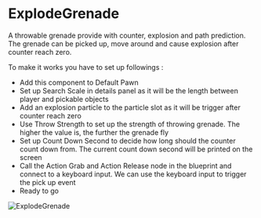 # ExplodeGrenade
A throwable grenade provide with counter, explosion and path prediction. The grenade can be picked up, move around and cause explosion after counter reach zero.

 To make it works you have to set up followings :
- Add this component to Default Pawn
- Set up Search Scale in details panel as it will be the length between player and pickable objects
- Add an explosion particle to the particle slot as it will be trigger after counter reach zero
- Use Throw Strength to set up the strength of throwing grenade. The higher the value is, the further the grenade fly
- Set up Count Down Second to decide how long should the counter count down from. The current count down second will be printed on the screen
- Call the Action Grab and Action Release node in the blueprint and connect to a keyboard input. We can use the keyboard input to trigger the pick up event
- Ready to go


 ![ExplodeGrenade](https://github.com/TimChen1383/ExplodeGrenade_UE/assets/37008451/e7d5a2a7-3435-4475-bf9f-8e8309649f9b)

